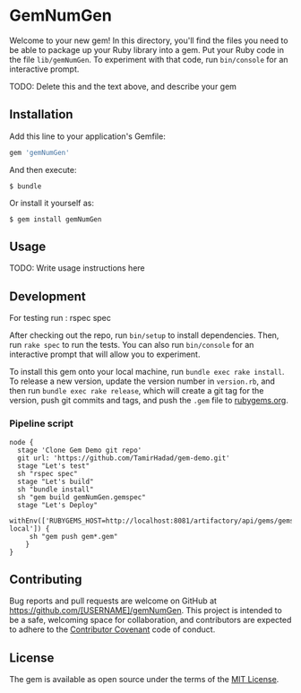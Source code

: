 # GemNumGen

Welcome to your new gem! In this directory, you'll find the files you need to be able to package up your Ruby library into a gem. Put your Ruby code in the file `lib/gemNumGen`. To experiment with that code, run `bin/console` for an interactive prompt.

TODO: Delete this and the text above, and describe your gem

## Installation

Add this line to your application's Gemfile:

```ruby
gem 'gemNumGen'
```

And then execute:

    $ bundle

Or install it yourself as:

    $ gem install gemNumGen

## Usage

TODO: Write usage instructions here

## Development
For testing run : 
rspec spec

After checking out the repo, run `bin/setup` to install dependencies. Then, run `rake spec` to run the tests. You can also run `bin/console` for an interactive prompt that will allow you to experiment.

To install this gem onto your local machine, run `bundle exec rake install`. To release a new version, update the version number in `version.rb`, and then run `bundle exec rake release`, which will create a git tag for the version, push git commits and tags, and push the `.gem` file to [rubygems.org](https://rubygems.org).

### Pipeline script

```
node {
  stage 'Clone Gem Demo git repo'
  git url: 'https://github.com/TamirHadad/gem-demo.git'
  stage "Let's test"
  sh "rspec spec"
  stage "Let's build"
  sh "bundle install"
  sh "gem build gemNumGen.gemspec"
  stage "Let's Deploy"
  withEnv(['RUBYGEMS_HOST=http://localhost:8081/artifactory/api/gems/gems-local']) {
     sh "gem push gem*.gem"
    }
}
```

## Contributing

Bug reports and pull requests are welcome on GitHub at https://github.com/[USERNAME]/gemNumGen. This project is intended to be a safe, welcoming space for collaboration, and contributors are expected to adhere to the [Contributor Covenant](http://contributor-covenant.org) code of conduct.


## License

The gem is available as open source under the terms of the [MIT License](http://opensource.org/licenses/MIT).

